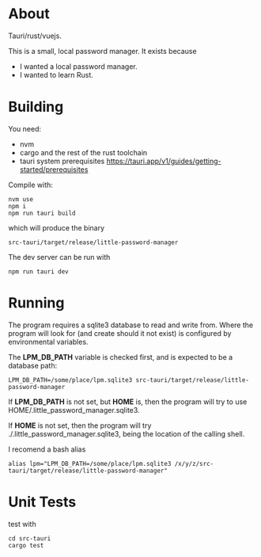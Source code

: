 
# About

Tauri/rust/vuejs.

This is a small, local password manager. It exists because

- I wanted a local password manager.
- I wanted to learn Rust.

# Building

You need:

- nvm
- cargo and the rest of the rust toolchain
- tauri system prerequisites https://tauri.app/v1/guides/getting-started/prerequisites

Compile with:

    nvm use
    npm i
    npm run tauri build

which will produce the binary

    src-tauri/target/release/little-password-manager

The dev server can be run with

    npm run tauri dev


# Running

The program requires a sqlite3 database to read and write from. Where the program will look for (and create should it not exist) is configured by environmental variables.

The **LPM_DB_PATH** variable is checked first, and is expected to be a database path:

    LPM_DB_PATH=/some/place/lpm.sqlite3 src-tauri/target/release/little-password-manager

If **LPM_DB_PATH** is not set, but **HOME** is, then the program will try to use HOME/.little_password_manager.sqlite3.

If **HOME** is not set, then the program will try ./.little_password_manager.sqlite3, being the location of the calling shell.

I recomend a bash alias

    alias lpm="LPM_DB_PATH=/some/place/lpm.sqlite3 /x/y/z/src-tauri/target/release/little-password-manager"

# Unit Tests

test with

    cd src-tauri
    cargo test